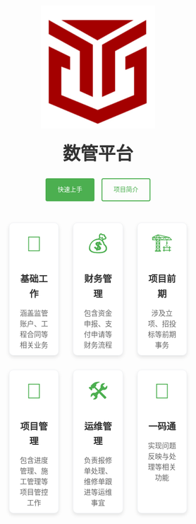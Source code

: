 <!DOCTYPE html>
<html lang="zh-CN">
<head>
  <meta charset="UTF-8">
  <meta name="viewport" content="width=device-width, initial-scale=1.0">
  <title>项目级 DIM 操作手册</title>
  <style>
    /* 全局样式重置 */
    * {
      box-sizing: border-box;
      margin: 0;
      padding: 0;
    }
    /* 定义颜色变量 */
    :root {
      --accent-color: #4CAF50;
      --text-color: #333;
      --text-light-color: #666;
      --border-color: #f0f2f5;
    }
    body {
      font-family: Arial, sans-serif;
      line-height: 1.6;
      color: var(--text-color);
    }
    .custom-header {
      display: flex;
      flex-direction: column;
      justify-content: center;
      align-items: center;
      margin-top:100px;
      margin-bottom: 3rem;
    }
    .header-logo {
      width: 260px; 
      height: auto;
    }
    .header-title {
      font-size: 2.5rem;
      margin: 24px     ;
    }
    .header-subtitle {
      font-size: 1.2rem;
      margin-bottom: 2rem;
    }
    .button-container {
      display: flex;
      gap: 1rem;
    }
    .custom-button {
      padding: 0.8rem 1.6rem;
      border: 2px solid transparent;
      border-radius: 4px;
      text-decoration: none;
      color: inherit;
      transition: all 0.3s ease;
    }
    .custom-button.primary {
      background-color: var(--accent-color);
      color: white;
    }
    .custom-button.secondary {
      background-color: transparent;
      border-color: var(--accent-color);
      color: var(--accent-color);
    }
    .custom-button:hover {
      transform: translateY(-2px);
      box-shadow: 0 4px 8px rgba(0, 0, 0, 0.1);
    }
    .custom-button.primary:hover {
      background-color: #43a047;
    }
    .custom-button.secondary:hover {
      background-color: var(--accent-color);
      color: white;
    }
    .features-section {
      text-align: center;
    }
    .features-container {
      max-width: 900px;
      margin: 0 auto;
      /* padding: 0 1rem; */
    }
    .features-grid {
      display: grid;
      grid-template-columns: repeat(3, 1fr);
      gap: 2rem; /* 增大间距 */
    }
    .feature-card {
      display: block;
      background: #fff;
      border-radius: 10px;
      padding: 10px 20px; /* 增大内边距 */
      box-shadow: 0 4px 8px rgba(0, 0, 0, 0.1); /* 简化box-shadow */
      transition: all 0.3s ease;
      text-align: center;
      border: 1px solid var(--border-color);
      color: inherit;
      text-decoration: none;
    }
    .feature-card:hover {
      transform: translateY(-5px);
      box-shadow: 0 6px 12px rgba(0, 0, 0, 0.15);
    }
    .feature-icon {
      font-size: 3rem; /* 增大图标尺寸 */
      margin-bottom: 1.5rem;
      color: var(--accent-color);
    }
    .feature-card h3 {
      color: var(--text-color);
      margin: 0 0 1rem; /* 简化margin */
      font-size: 1.3rem;
      font-weight: 600;
    }
    .feature-card p {
      color: var(--text-light-color);
      margin: 0;
      font-size: 1rem; /* 增大文字尺寸 */
      line-height: 1.5;
    }
    /* 响应式设计 */
    @media (max-width: 900px) {
     .features-grid {
        grid-template-columns: repeat(2, 1fr);
        gap: 1.8rem;
      }
    }
    @media (max-width: 600px) {
     .features-grid {
        grid-template-columns: 1fr;
        gap: 1.5rem;
      }
     .feature-card {
        padding: 1.8rem;
      }
    }
  </style>
</head>
<body>
  <section class="features-section">
    <header class="custom-header">
      <!-- 检查图片路径是否正确 -->
      <img src="./public/logo.png" alt="数管平台" class="header-logo">
      <h1 class="header-title">数管平台</h1>
      <!-- <p class="header-subtitle">建筑工程项目全生命周期数字化管理系统项目级别操作手册</p> -->
      <div class="button-container">
        <a href="./dlxt/dlxt.html" class="route-link auto-link vp-hero-action-button primary custom-button">快速上手</a>
        <a href="./introduce/index.html" class="route-link auto-link vp-hero-action-button secondary custom-button">项目简介</a>
      </div>
    </header>
    <div class="features-container">
      <div class="features-grid">
        <!-- 基础工作 -->
        <a href="./jcgz/jgzh.html" class="feature-card">
          <div class="feature-icon">🏦</div>
          <h3>基础工作</h3>
          <p>涵盖监管账户、工程合同等相关业务</p>
        </a>
        <!-- 财务管理 -->
        <a href="./cwgl/zjsb.html" class="feature-card">
          <div class="feature-icon">💰</div>
          <h3>财务管理</h3>
          <p>包含资金申报、支付申请等财务流程</p>
        </a>
        <!-- 项目前期 -->
        <a href="./xmqq/xmml.html" class="feature-card">
          <div class="feature-icon">🏗️</div>
          <h3>项目前期</h3>
          <p>涉及立项、招投标等前期事务</p>
        </a>
        <!-- 项目管理 -->
        <a href="./xmgl/sjfx.html" class="feature-card">
          <div class="feature-icon">📅</div>
          <h3>项目管理</h3>
          <p>包含进度管理、施工管理等项目管控工作</p>
        </a>
        <!-- 运维管理 -->
        <a href="./ywgl/bxd.html" class="feature-card">
          <div class="feature-icon">🛠️</div>
          <h3>运维管理</h3>
          <p>负责报修单处理、维修单跟进等运维事宜</p>
        </a>
        <!-- 一码通 -->
        <a href="./ymt/fywt.html" class="feature-card">
          <div class="feature-icon">📱</div>
          <h3>一码通</h3>
          <p>实现问题反映与处理等相关功能</p>
        </a>
      </div>
    </div>
  </section>
</body>
</html>